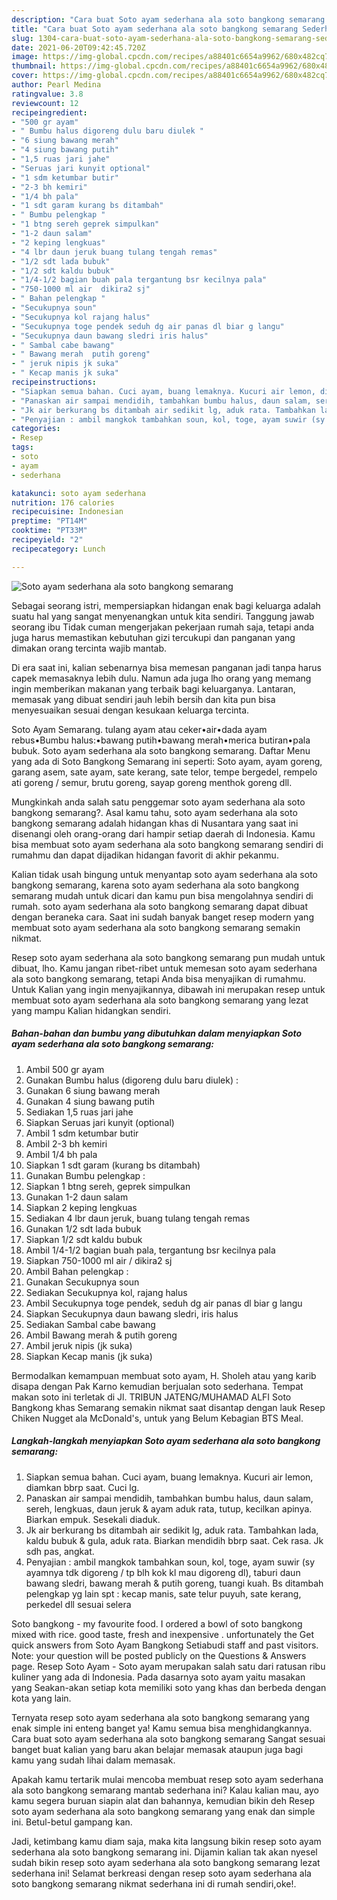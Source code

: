 ```yaml
---
description: "Cara buat Soto ayam sederhana ala soto bangkong semarang Sederhana Untuk Jualan"
title: "Cara buat Soto ayam sederhana ala soto bangkong semarang Sederhana Untuk Jualan"
slug: 1304-cara-buat-soto-ayam-sederhana-ala-soto-bangkong-semarang-sederhana-untuk-jualan
date: 2021-06-20T09:42:45.720Z
image: https://img-global.cpcdn.com/recipes/a88401c6654a9962/680x482cq70/soto-ayam-sederhana-ala-soto-bangkong-semarang-foto-resep-utama.jpg
thumbnail: https://img-global.cpcdn.com/recipes/a88401c6654a9962/680x482cq70/soto-ayam-sederhana-ala-soto-bangkong-semarang-foto-resep-utama.jpg
cover: https://img-global.cpcdn.com/recipes/a88401c6654a9962/680x482cq70/soto-ayam-sederhana-ala-soto-bangkong-semarang-foto-resep-utama.jpg
author: Pearl Medina
ratingvalue: 3.8
reviewcount: 12
recipeingredient:
- "500 gr ayam"
- " Bumbu halus digoreng dulu baru diulek "
- "6 siung bawang merah"
- "4 siung bawang putih"
- "1,5 ruas jari jahe"
- "Seruas jari kunyit optional"
- "1 sdm ketumbar butir"
- "2-3 bh kemiri"
- "1/4 bh pala"
- "1 sdt garam kurang bs ditambah"
- " Bumbu pelengkap "
- "1 btng sereh geprek simpulkan"
- "1-2 daun salam"
- "2 keping lengkuas"
- "4 lbr daun jeruk buang tulang tengah remas"
- "1/2 sdt lada bubuk"
- "1/2 sdt kaldu bubuk"
- "1/4-1/2 bagian buah pala tergantung bsr kecilnya pala"
- "750-1000 ml air  dikira2 sj"
- " Bahan pelengkap "
- "Secukupnya soun"
- "Secukupnya kol rajang halus"
- "Secukupnya toge pendek seduh dg air panas dl biar g langu"
- "Secukupnya daun bawang sledri iris halus"
- " Sambal cabe bawang"
- " Bawang merah  putih goreng"
- " jeruk nipis jk suka"
- " Kecap manis jk suka"
recipeinstructions:
- "Siapkan semua bahan. Cuci ayam, buang lemaknya. Kucuri air lemon, diamkan bbrp saat. Cuci lg."
- "Panaskan air sampai mendidih, tambahkan bumbu halus, daun salam, sereh, lengkuas, daun jeruk &amp; ayam aduk rata, tutup, kecilkan apinya. Biarkan empuk. Sesekali diaduk."
- "Jk air berkurang bs ditambah air sedikit lg, aduk rata. Tambahkan lada, kaldu bubuk &amp; gula, aduk rata. Biarkan mendidih bbrp saat. Cek rasa. Jk sdh pas, angkat."
- "Penyajian : ambil mangkok tambahkan soun, kol, toge, ayam suwir (sy ayamnya tdk digoreng / tp blh kok kl mau digoreng dl), taburi daun bawang sledri, bawang merah &amp; putih goreng, tuangi kuah. Bs ditambah pelengkap yg lain spt : kecap manis, sate telur puyuh, sate kerang, perkedel dll sesuai selera"
categories:
- Resep
tags:
- soto
- ayam
- sederhana

katakunci: soto ayam sederhana 
nutrition: 176 calories
recipecuisine: Indonesian
preptime: "PT14M"
cooktime: "PT33M"
recipeyield: "2"
recipecategory: Lunch

---
```



![Soto ayam sederhana ala soto bangkong semarang](https://img-global.cpcdn.com/recipes/a88401c6654a9962/680x482cq70/soto-ayam-sederhana-ala-soto-bangkong-semarang-foto-resep-utama.jpg)

Sebagai seorang istri, mempersiapkan hidangan enak bagi keluarga adalah suatu hal yang sangat menyenangkan untuk kita sendiri. Tanggung jawab seorang ibu Tidak cuman mengerjakan pekerjaan rumah saja, tetapi anda juga harus memastikan kebutuhan gizi tercukupi dan panganan yang dimakan orang tercinta wajib mantab.

Di era  saat ini, kalian sebenarnya bisa memesan panganan jadi tanpa harus capek memasaknya lebih dulu. Namun ada juga lho orang yang memang ingin memberikan makanan yang terbaik bagi keluarganya. Lantaran, memasak yang dibuat sendiri jauh lebih bersih dan kita pun bisa menyesuaikan sesuai dengan kesukaan keluarga tercinta. 

Soto Ayam Semarang. tulang ayam atau ceker•air•dada ayam rebus•Bumbu halus:•bawang putih•bawang merah•merica butiran•pala bubuk. Soto ayam sederhana ala soto bangkong semarang. Daftar Menu yang ada di Soto Bangkong Semarang ini seperti: Soto ayam, ayam goreng, garang asem, sate ayam, sate kerang, sate telor, tempe bergedel, rempelo ati goreng / semur, brutu goreng, sayap goreng menthok goreng dll.

Mungkinkah anda salah satu penggemar soto ayam sederhana ala soto bangkong semarang?. Asal kamu tahu, soto ayam sederhana ala soto bangkong semarang adalah hidangan khas di Nusantara yang saat ini disenangi oleh orang-orang dari hampir setiap daerah di Indonesia. Kamu bisa membuat soto ayam sederhana ala soto bangkong semarang sendiri di rumahmu dan dapat dijadikan hidangan favorit di akhir pekanmu.

Kalian tidak usah bingung untuk menyantap soto ayam sederhana ala soto bangkong semarang, karena soto ayam sederhana ala soto bangkong semarang mudah untuk dicari dan kamu pun bisa mengolahnya sendiri di rumah. soto ayam sederhana ala soto bangkong semarang dapat dibuat dengan beraneka cara. Saat ini sudah banyak banget resep modern yang membuat soto ayam sederhana ala soto bangkong semarang semakin nikmat.

Resep soto ayam sederhana ala soto bangkong semarang pun mudah untuk dibuat, lho. Kamu jangan ribet-ribet untuk memesan soto ayam sederhana ala soto bangkong semarang, tetapi Anda bisa menyajikan di rumahmu. Untuk Kalian yang ingin menyajikannya, dibawah ini merupakan resep untuk membuat soto ayam sederhana ala soto bangkong semarang yang lezat yang mampu Kalian hidangkan sendiri.

<!--inarticleads1-->

##### Bahan-bahan dan bumbu yang dibutuhkan dalam menyiapkan Soto ayam sederhana ala soto bangkong semarang:

1. Ambil 500 gr ayam
1. Gunakan  Bumbu halus (digoreng dulu baru diulek) :
1. Gunakan 6 siung bawang merah
1. Gunakan 4 siung bawang putih
1. Sediakan 1,5 ruas jari jahe
1. Siapkan Seruas jari kunyit (optional)
1. Ambil 1 sdm ketumbar butir
1. Ambil 2-3 bh kemiri
1. Ambil 1/4 bh pala
1. Siapkan 1 sdt garam (kurang bs ditambah)
1. Gunakan  Bumbu pelengkap :
1. Siapkan 1 btng sereh, geprek simpulkan
1. Gunakan 1-2 daun salam
1. Siapkan 2 keping lengkuas
1. Sediakan 4 lbr daun jeruk, buang tulang tengah remas
1. Gunakan 1/2 sdt lada bubuk
1. Siapkan 1/2 sdt kaldu bubuk
1. Ambil 1/4-1/2 bagian buah pala, tergantung bsr kecilnya pala
1. Siapkan 750-1000 ml air / dikira2 sj
1. Ambil  Bahan pelengkap :
1. Gunakan Secukupnya soun
1. Sediakan Secukupnya kol, rajang halus
1. Ambil Secukupnya toge pendek, seduh dg air panas dl biar g langu
1. Siapkan Secukupnya daun bawang sledri, iris halus
1. Sediakan  Sambal cabe bawang
1. Ambil  Bawang merah &amp; putih goreng
1. Ambil  jeruk nipis (jk suka)
1. Siapkan  Kecap manis (jk suka)


Bermodalkan kemampuan membuat soto ayam, H. Sholeh atau yang karib disapa dengan Pak Karno kemudian berjualan soto sederhana. Tempat makan soto ini terletak di Jl. TRIBUN JATENG/MUHAMAD ALFI Soto Bangkong khas Semarang semakin nikmat saat disantap dengan lauk Resep Chiken Nugget ala McDonald&#39;s, untuk yang Belum Kebagian BTS Meal. 

<!--inarticleads2-->

##### Langkah-langkah menyiapkan Soto ayam sederhana ala soto bangkong semarang:

1. Siapkan semua bahan. Cuci ayam, buang lemaknya. Kucuri air lemon, diamkan bbrp saat. Cuci lg.
1. Panaskan air sampai mendidih, tambahkan bumbu halus, daun salam, sereh, lengkuas, daun jeruk &amp; ayam aduk rata, tutup, kecilkan apinya. Biarkan empuk. Sesekali diaduk.
1. Jk air berkurang bs ditambah air sedikit lg, aduk rata. Tambahkan lada, kaldu bubuk &amp; gula, aduk rata. Biarkan mendidih bbrp saat. Cek rasa. Jk sdh pas, angkat.
1. Penyajian : ambil mangkok tambahkan soun, kol, toge, ayam suwir (sy ayamnya tdk digoreng / tp blh kok kl mau digoreng dl), taburi daun bawang sledri, bawang merah &amp; putih goreng, tuangi kuah. Bs ditambah pelengkap yg lain spt : kecap manis, sate telur puyuh, sate kerang, perkedel dll sesuai selera


Soto bangkong - my favourite food. I ordered a bowl of soto bangkong mixed with rice. good taste, fresh and inexpensive . unfortunately the Get quick answers from Soto Ayam Bangkong Setiabudi staff and past visitors. Note: your question will be posted publicly on the Questions &amp; Answers page. Resep Soto Ayam - Soto ayam merupakan salah satu dari ratusan ribu kuliner yang ada di Indonesia. Pada dasarnya soto ayam yaitu masakan yang Seakan-akan setiap kota memiliki soto yang khas dan berbeda dengan kota yang lain. 

Ternyata resep soto ayam sederhana ala soto bangkong semarang yang enak simple ini enteng banget ya! Kamu semua bisa menghidangkannya. Cara buat soto ayam sederhana ala soto bangkong semarang Sangat sesuai banget buat kalian yang baru akan belajar memasak ataupun juga bagi kamu yang sudah lihai dalam memasak.

Apakah kamu tertarik mulai mencoba membuat resep soto ayam sederhana ala soto bangkong semarang mantab sederhana ini? Kalau kalian mau, ayo kamu segera buruan siapin alat dan bahannya, kemudian bikin deh Resep soto ayam sederhana ala soto bangkong semarang yang enak dan simple ini. Betul-betul gampang kan. 

Jadi, ketimbang kamu diam saja, maka kita langsung bikin resep soto ayam sederhana ala soto bangkong semarang ini. Dijamin kalian tak akan nyesel sudah bikin resep soto ayam sederhana ala soto bangkong semarang lezat sederhana ini! Selamat berkreasi dengan resep soto ayam sederhana ala soto bangkong semarang nikmat sederhana ini di rumah sendiri,oke!.

